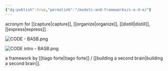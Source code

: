 ```yaml
---
{"dg-publish":true,"permalink":"/models-and-frameworks/c-o-d-e/"}
---
```


acronym for [[capture\|capture]], [[organize\|organize]], [[distill\|distill]], [[express\|express]].

![CODE - BASB.png](/img/user/CODE%20-%20BASB.png)

![CODE intro - BASB.png](/img/user/CODE%20intro%20-%20BASB.png)

a framework by [[tiago forte\|tiago forte]] / [[building a second brain\|building a second brain]].